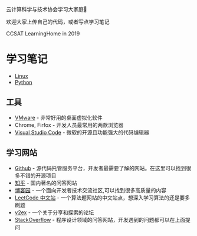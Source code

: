 云计算科学与技术协会学习大家庭🎄

欢迎大家上传自己的代码，或者写点学习笔记

CCSAT LearningHome in 2019 

# 学习笔记
- [Linux](linux/index.md)
- [Python](python/index.md)

## 工具
- [VMware](https://www.vmware.com/cn/products/personal-desktop-virtualization.html) - 非常好用的桌面虚拟化软件
- Chrome, Firfox - 开发人员最常用的两款浏览器
- [Visual Studio Code](https://code.visualstudio.com) - 微软的开源且功能强大的代码编辑器


## 学习网站
- [Github](https://github.com) - 源代码托管服务平台，开发者最需要了解的网站。在这里可以找到很多不错的开源项目
- [知乎](https://www.zhihu.com) - 国内著名的问答网站
- [博客园](https://www.cnblogs.com) - 一个面向开发者技术交流社区,可以找到很多高质量的内容
- [LeetCode 中文站](https://leetcode-cn.com/) - 一个算法题网站的中文站点，想深入学习算法的还是要多刷题
- [v2ex](https://www.v2ex.com) - 一个关于分享和探索的论坛
- [StackOverflow](https://stackoverflow.com) - 程序设计领域的问答网站，开发遇到的问题都可以在上面提问
